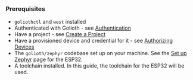 ### Prerequisites

- `goliothctl` and `west` installed
- Authenticated with Golioth - see [Authentication](/getting-started/3-commandline/3-authentication.md)
- Have a project - see [Create a Project](/getting-started/3-commandline/4-create-project.md)
- Have a provisioned device and credential for it - see [Authorizing Devices](/getting-started/3-commandline/6-authorize-devices.md)
- The `golioth/zephyr` codebase set up on your machine. See the [Set up Zephyr](/hardware/3-esp32/2-zephyr-quickstart/2-set-up-zephyr.md) page for the ESP32.
- A toolchain installed. In this guide, the toolchain for the ESP32 will be used.

